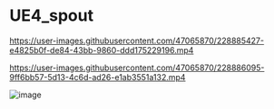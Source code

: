 # UE4_spout





https://user-images.githubusercontent.com/47065870/228885427-e4825b0f-de84-43bb-9860-ddd175229196.mp4





https://user-images.githubusercontent.com/47065870/228886095-9ff6bb57-5d13-4c6d-ad26-e1ab3551a132.mp4




![image](https://user-images.githubusercontent.com/47065870/173529959-979d7c57-848c-401d-bba6-292bdbf64a77.png)
